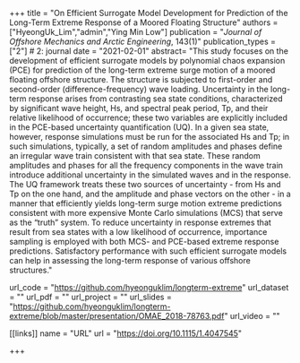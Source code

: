 +++
title = "On Efficient Surrogate Model Development for Prediction of the Long-Term Extreme Response of a Moored Floating Structure"
authors = ["HyeongUk_Lim","admin","Ying Min Low"]
publication = "*Journal of Offshore Mechanics and Arctic Engineering*, 143(1)"
publication_types = ["2"] # 2: journal
date = "2021-02-01"
abstract= "This study focuses on the development of efficient surrogate models by polynomial chaos expansion (PCE) for prediction of the long-term extreme surge motion of a moored floating offshore structure. The structure is subjected to first-order and second-order (difference-frequency) wave loading. Uncertainty in the long-term response arises from contrasting sea state conditions, characterized by significant wave height, Hs, and spectral peak period, Tp, and their relative likelihood of occurrence; these two variables are explicitly included in the PCE-based uncertainty quantification (UQ). In a given sea state, however, response simulations must be run for the associated Hs and Tp; in such simulations, typically, a set of random amplitudes and phases define an irregular wave train consistent with that sea state. These random amplitudes and phases for all the frequency components in the wave train introduce additional uncertainty in the simulated waves and in the response. The UQ framework treats these two sources of uncertainty - from Hs and Tp on the one hand, and the amplitude and phase vectors on the other - in a manner that efficiently yields long-term surge motion extreme predictions consistent with more expensive Monte Carlo simulations (MCS) that serve as the “truth” system. To reduce uncertainty in response extremes that result from sea states with a low likelihood of occurrence, importance sampling is employed with both MCS- and PCE-based extreme response predictions. Satisfactory performance with such efficient surrogate models can help in assessing the long-term response of various offshore structures."

url_code = "https://github.com/hyeonguklim/longterm-extreme"
url_dataset = ""
url_pdf = ""
url_project = ""
url_slides = "https://github.com/hyeonguklim/longterm-extreme/blob/master/presentation/OMAE_2018-78763.pdf"
url_video = ""

[[links]]
    name = "URL"
    url = "https://doi.org/10.1115/1.4047545"

+++
